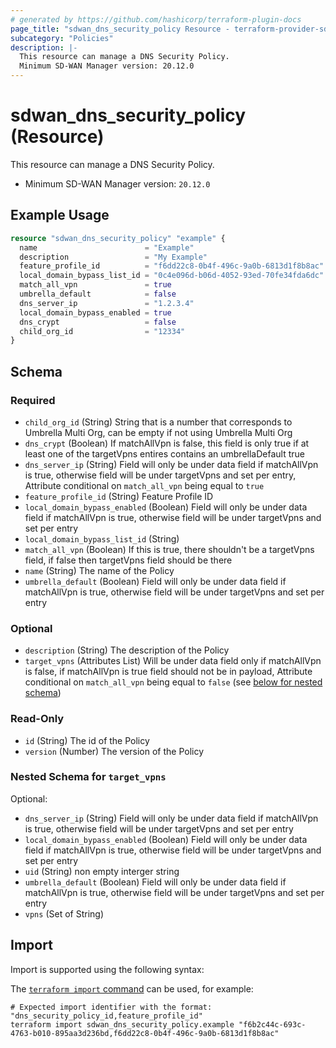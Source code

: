 ```yaml
---
# generated by https://github.com/hashicorp/terraform-plugin-docs
page_title: "sdwan_dns_security_policy Resource - terraform-provider-sdwan"
subcategory: "Policies"
description: |-
  This resource can manage a DNS Security Policy.
  Minimum SD-WAN Manager version: 20.12.0
---
```


# sdwan_dns_security_policy (Resource)

This resource can manage a DNS Security Policy.
  - Minimum SD-WAN Manager version: `20.12.0`

## Example Usage

```terraform
resource "sdwan_dns_security_policy" "example" {
  name                        = "Example"
  description                 = "My Example"
  feature_profile_id          = "f6dd22c8-0b4f-496c-9a0b-6813d1f8b8ac"
  local_domain_bypass_list_id = "0c4e096d-b06d-4052-93ed-70fe34fda6dc"
  match_all_vpn               = true
  umbrella_default            = false
  dns_server_ip               = "1.2.3.4"
  local_domain_bypass_enabled = true
  dns_crypt                   = false
  child_org_id                = "12334"
}
```

<!-- schema generated by tfplugindocs -->
## Schema

### Required

- `child_org_id` (String) String that is a number that corresponds to Umbrella Multi Org, can be empty if not using Umbrella Multi Org
- `dns_crypt` (Boolean) If matchAllVpn is false, this field is only true if at least one of the targetVpns entires contains an umbrellaDefault true
- `dns_server_ip` (String) Field will only be under data field if matchAllVpn is true, otherwise field will be under targetVpns and set per entry, Attribute conditional on `match_all_vpn` being equal to `true`
- `feature_profile_id` (String) Feature Profile ID
- `local_domain_bypass_enabled` (Boolean) Field will only be under data field if matchAllVpn is true, otherwise field will be under targetVpns and set per entry
- `local_domain_bypass_list_id` (String)
- `match_all_vpn` (Boolean) If this is true, there shouldn't be a targetVpns field, if false then targetVpns field should be there
- `name` (String) The name of the Policy
- `umbrella_default` (Boolean) Field will only be under data field if matchAllVpn is true, otherwise field will be under targetVpns and set per entry

### Optional

- `description` (String) The description of the Policy
- `target_vpns` (Attributes List) Will be under data field only if matchAllVpn is false, if matchAllVpn is true field should not be in payload, Attribute conditional on `match_all_vpn` being equal to `false` (see [below for nested schema](#nestedatt--target_vpns))

### Read-Only

- `id` (String) The id of the Policy
- `version` (Number) The version of the Policy

<a id="nestedatt--target_vpns"></a>
### Nested Schema for `target_vpns`

Optional:

- `dns_server_ip` (String) Field will only be under data field if matchAllVpn is true, otherwise field will be under targetVpns and set per entry
- `local_domain_bypass_enabled` (Boolean) Field will only be under data field if matchAllVpn is true, otherwise field will be under targetVpns and set per entry
- `uid` (String) non empty interger string
- `umbrella_default` (Boolean) Field will only be under data field if matchAllVpn is true, otherwise field will be under targetVpns and set per entry
- `vpns` (Set of String)

## Import

Import is supported using the following syntax:

The [`terraform import` command](https://developer.hashicorp.com/terraform/cli/commands/import) can be used, for example:

```shell
# Expected import identifier with the format: "dns_security_policy_id,feature_profile_id"
terraform import sdwan_dns_security_policy.example "f6b2c44c-693c-4763-b010-895aa3d236bd,f6dd22c8-0b4f-496c-9a0b-6813d1f8b8ac"
```
